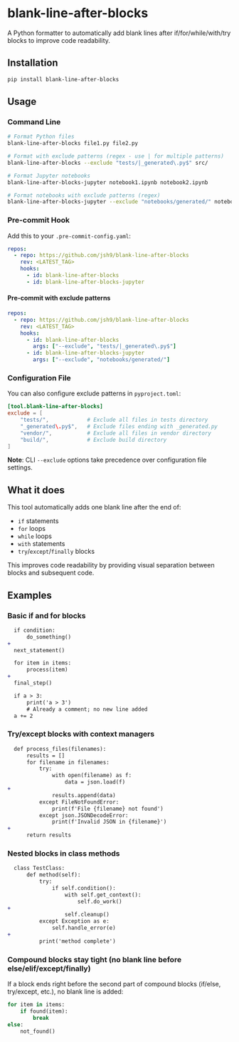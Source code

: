 # blank-line-after-blocks

A Python formatter to automatically add blank lines after if/for/while/with/try
blocks to improve code readability.

## Installation

```bash
pip install blank-line-after-blocks
```

## Usage

### Command Line

```bash
# Format Python files
blank-line-after-blocks file1.py file2.py

# Format with exclude patterns (regex - use | for multiple patterns)
blank-line-after-blocks --exclude "tests/|_generated\.py$" src/

# Format Jupyter notebooks
blank-line-after-blocks-jupyter notebook1.ipynb notebook2.ipynb

# Format notebooks with exclude patterns (regex)
blank-line-after-blocks-jupyter --exclude "notebooks/generated/" notebooks/
```

### Pre-commit Hook

Add this to your `.pre-commit-config.yaml`:

```yaml
repos:
  - repo: https://github.com/jsh9/blank-line-after-blocks
    rev: <LATEST_TAG>
    hooks:
      - id: blank-line-after-blocks
      - id: blank-line-after-blocks-jupyter
```

#### Pre-commit with exclude patterns

```yaml
repos:
  - repo: https://github.com/jsh9/blank-line-after-blocks
    rev: <LATEST_TAG>
    hooks:
      - id: blank-line-after-blocks
        args: ["--exclude", "tests/|_generated\.py$"]
      - id: blank-line-after-blocks-jupyter
        args: ["--exclude", "notebooks/generated/"]
```

### Configuration File

You can also configure exclude patterns in `pyproject.toml`:

```toml
[tool.blank-line-after-blocks]
exclude = [
    "tests/",            # Exclude all files in tests directory
    "_generated\.py$",   # Exclude files ending with _generated.py
    "vendor/",           # Exclude all files in vendor directory
    "build/",            # Exclude build directory
]
```

**Note**: CLI `--exclude` options take precedence over configuration file
settings.

## What it does

This tool automatically adds one blank line after the end of:

- `if` statements
- `for` loops
- `while` loops
- `with` statements
- `try`/`except`/`finally` blocks

This improves code readability by providing visual separation between blocks
and subsequent code.

## Examples

### Basic if and for blocks

```diff
  if condition:
      do_something()
+
  next_statement()

  for item in items:
      process(item)
+
  final_step()

  if a > 3:
      print('a > 3')
      # Already a comment; no new line added
  a += 2
```

### Try/except blocks with context managers

```diff
  def process_files(filenames):
      results = []
      for filename in filenames:
          try:
              with open(filename) as f:
                  data = json.load(f)
+
              results.append(data)
          except FileNotFoundError:
              print(f'File {filename} not found')
          except json.JSONDecodeError:
              print(f'Invalid JSON in {filename}')
+
      return results
```

### Nested blocks in class methods

```diff
  class TestClass:
      def method(self):
          try:
              if self.condition():
                  with self.get_context():
                      self.do_work()
+
                  self.cleanup()
          except Exception as e:
              self.handle_error(e)
+
          print('method complete')
```

### Compound blocks stay tight (no blank line before else/elif/except/finally)

If a block ends right before the second part of compound blocks (if/else,
try/except, etc.), no blank line is added:

```python
for item in items:
    if found(item):
        break
else:
    not_found()
```
